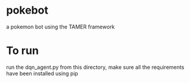 # pokebot
a pokemon bot using the TAMER framework

# To run
run the dqn_agent.py from this directory, make sure all the requirements have been installed using pip